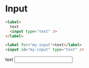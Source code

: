<link rel="stylesheet" href="./assets/index.css" />
<script type="module" src="./assets/index.js"></script>

# Input

```html
<label>
  text
  <input type="text" />
</label>
```

```html
<label for="my-input">text</label>
<input id="my-input" type="text" />
```

<ui-demo>
  <label>
    text
    <input type="text" />
  </label>
</ui-demo>